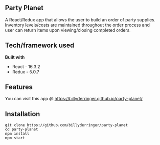 ## Party Planet
A React/Redux app that allows the user to build an order of party supplies. Inventory levels/costs
are maintained throughout the order process and user can return items upon viewing/closing completed orders.

## Tech/framework used
<b>Built with</b>
- React - 16.3.2
- Redux - 5.0.7

## Features
You can visit this app @ https://billyderringer.github.io/party-planet/

## Installation
```
git clone https://github.com/billyderringer/party-planet
cd party-planet
npm install
npm start
```